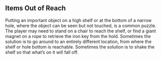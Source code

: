 ## Items Out of Reach

Putting an important object on a high shelf or at the bottom of a narrow hole, where the object can be seen but not touched, is a common puzzle. The player may need to stand on a chair to reach the shelf, or find a giant magnet on a rope to retrieve the iron key from the hold. Sometimes the solution is to go around to an entirely different location, from where the shelf or hole bottom is reachable. Sometimes the solution is to shake the shelf so that what’s on it will fall off.

